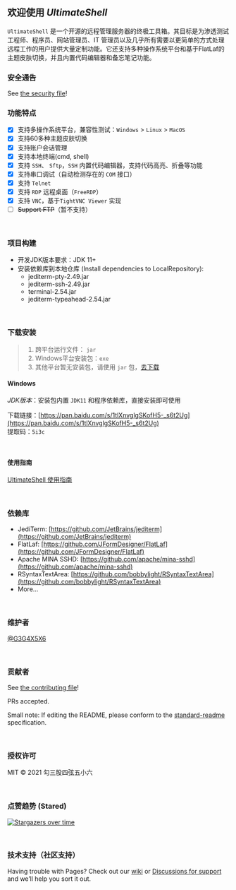 ## 欢迎使用 *UltimateShell*

`UltimateShell` 是一个开源的远程管理服务器的终极工具箱。其目标是为渗透测试工程师、程序员、网站管理员、IT 管理员以及几乎所有需要以更简单的方式处理远程工作的用户提供大量定制功能。它还支持多种操作系统平台和基于FlatLaf的主题皮肤切换，并且内置代码编辑器和备忘笔记功能。

### 安全通告

See [the security file](https://github.com/G3G4X5X6/ultimateshell/security/policy)!

### 功能特点

- [x] 支持多操作系统平台，兼容性测试：`Windows` > `Linux` > `MacOS`
- [x] 支持60多种主题皮肤切换
- [x] 支持账户会话管理
- [x] 支持本地终端(cmd, shell)
- [x] 支持 `SSH`、 `Sftp`，`SSH` 内置代码编辑器，支持代码高亮、折叠等功能
- [x] 支持串口调试（自动检测存在的 `COM` 接口）
- [x] 支持 `Telnet`
- [x] 支持 `RDP` 远程桌面（`FreeRDP`）
- [x] 支持 `VNC`，基于`TightVNC Viewer` 实现
- [ ] <del>Support FTP</del>（暂不支持）

<br>

### 项目构建

- 开发JDK版本要求：JDK 11+
- 安装依赖库到本地仓库 (Install dependencies to LocalRepository): 
  - jediterm-pty-2.49.jar
  - jediterm-ssh-2.49.jar
  - terminal-2.54.jar
  - jediterm-typeahead-2.54.jar


<br>

### 下载安装
> 1. 跨平台运行文件： `jar` <br>
> 1. Windows平台安装包：`exe` <br>
> 1. 其他平台暂无安装包，请使用 `jar` 包，[去下载](https://github.com/G3G4X5X6/ultimateshell/releases)

#### Windows
*JDK版本*：安装包内置 `JDK11` 和程序依赖库，直接安装即可使用

下载链接：[https://pan.baidu.com/s/1tlXnvglgSKofH5-_s6t2Ug](https://pan.baidu.com/s/1tlXnvglgSKofH5-_s6t2Ug) <br>
提取码：`5i3c` 


<br>

#### 使用指南
[UltimateShell 使用指南](usage.md)


<br>

### 依赖库
- JediTerm: [https://github.com/JetBrains/jediterm](https://github.com/JetBrains/jediterm)
- FlatLaf: [https://github.com/JFormDesigner/FlatLaf](https://github.com/JFormDesigner/FlatLaf)
- Apache MINA SSHD: [https://github.com/apache/mina-sshd](https://github.com/apache/mina-sshd)
- RSyntaxTextArea: [https://github.com/bobbylight/RSyntaxTextArea](https://github.com/bobbylight/RSyntaxTextArea)
- More...


<br>

### 维护者

[@G3G4X5X6](https://github.com/G3G4X5X6)

<br>

### 贡献者

See [the contributing file](https://github.com/G3G4X5X6/ultimateshell/blob/main/contributing.md)!

PRs accepted.

Small note: If editing the README, please conform to the [standard-readme](https://github.com/RichardLitt/standard-readme) specification.

<br>

### 授权许可

MIT © 2021 勾三股四弦五小六

<br>

### 点赞趋势 (Stared)

[![Stargazers over time](https://starchart.cc/G3G4X5X6/ultimateshell.svg)](https://starchart.cc/G3G4X5X6/ultimateshell)

<br>

### 技术支持（社区支持）

Having trouble with Pages? Check out our [wiki](https://github.com/G3G4X5X6/ultimateshell/wiki) or [Discussions for support](https://github.com/G3G4X5X6/ultimateshell/discussions) and we’ll help you sort it out.
